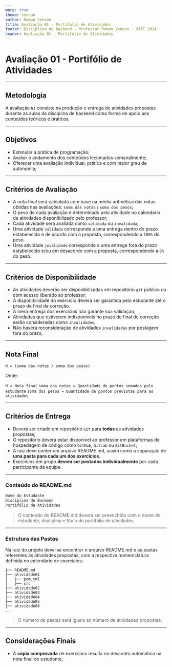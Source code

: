 ```yaml
---
marp: true
theme: venson
author: Ramon Venson
title: Avaliação 01 - Portifólio de Atividades
footer: Disciplina de Backend - Professor Ramon Venson - SATC 2024
header: Avaliação 01 - Portifólio de Atividades
---
```


<!-- 
_class: lead
-->

# Avaliação 01 - Portifólio de Atividades

---

<!--
paginate: true
-->

## Metodologia

A avaliação `N1` consiste na produção e entrega de atividades propostas durante as aulas da disciplina de backend como forma de apoio aos conteúdos teóricos e práticos.

---

## Objetivos

* Estimular a prática de programação;
* Avaliar o andamento dos conteúdos lecionados semanalmente;
* Oferecer uma avaliação individual, prática e com maior grau de autonomia;

---

## Critérios de Avaliação

* A nota final será calculada com base na média aritmética das notas obtidas nas avaliações: `soma das notas` / `soma dos pesos`;
* O peso de cada avaliação é determinado pela atividade no calendário de atividades disponibilizado pelo professor;
* Cada atividade será avaliada como `validada` ou `invalidada`;
* Uma atividade `validada` corresponde a uma entrega dentro do prazo estabelecido e de acordo com a proposta, correspondendo a `100%` do peso.
* Uma atividade `invalidade` corresponde a uma entrega fora do prazo estabelecido e/ou em desacordo com a proposta, correspondendo a `0%` do peso.

---

## Critérios de Disponibilidade

* As atividades deverão ser disponibilizadas em repositório `git` público ou com acesso liberado ao professor;
* A disponibilidade do exercício deverá ser garantida pelo estudante até o prazo de final de correção.
* A mera entrega dos exercícios não garante sua validação;
* Atividades que estiverem indisponíveis no prazo de final de correção serão consideradas como `invalidadas`;
* Não haverá reconsideração de atividades `invalidadas` por postagem fora do prazo;

---

## Nota Final

``
N = (soma das notas / soma dos pesos)
``

Onde:

`N = Nota final`
`soma das notas = Quantidade de pontos somados pelo estudante`
`soma dos pesos = Quantidade de pontos previstas para as atividades`

---

## Critérios de Entrega

* Deverá ser criado um repositório `Git` para **todas** as atividades propostas;
* O repositório deverá estar disponível ao professor em plataformas de hospedagem de código como `GitHub`, `GitLab` ou `BitBucket`;
* A raiz deve conter um arquivo README.md, assim como a separação de **uma pasta para cada um dos exercícios**.
* Exercícios em grupo **devem ser postados individualmente** por cada participante da equipe.

---

### Conteúdo do README.md

````md
Nome do Estudante
Disciplina de Backend
Portifólio de Atividades
````

> O conteúdo do README.md deverá ser preenchido com o nome do estudante, disciplina e título do portifólio de atividades.

---

### Estrutura das Pastas

Na raiz do projeto deve-se encontrar o arquivo README.md e as pastas referentes às atividades propostas, com a respectiva nomemclatura definida no calendário de exercícios:

````
├── README.md
├── atividade01
│   ├── pom.xml
│   ├── src
├── atividade02
├── atividade03
├── atividade04
├── atividade05
├── atividade06
...
````

> O número de pastas será iguais ao número de atividades propostas.

---

## Considerações Finais

* A **cópia comprovada** de exercícios resulta no desconto automático na nota final do estudante;

